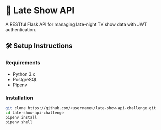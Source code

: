 # 🎤 Late Show API

A RESTful Flask API for managing late-night TV show data with JWT authentication.

## 🛠 Setup Instructions

### Requirements
- Python 3.x
- PostgreSQL
- Pipenv

### Installation

```bash
git clone https://github.com/<username>/late-show-api-challenge.git 
cd late-show-api-challenge
pipenv install
pipenv shell